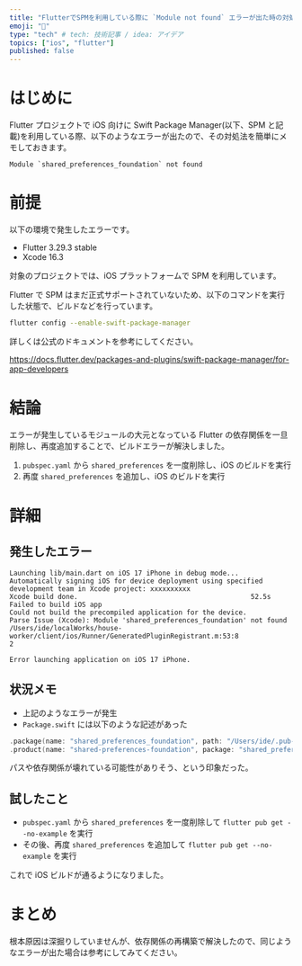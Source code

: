 ```yaml
---
title: "FlutterでSPMを利用している際に `Module not found` エラーが出た時の対処法メモ"
emoji: "🕌"
type: "tech" # tech: 技術記事 / idea: アイデア
topics: ["ios", "flutter"]
published: false
---
```


# はじめに

Flutter プロジェクトで iOS 向けに Swift Package Manager(以下、SPM と記載)を利用している際、以下のようなエラーが出たので、その対処法を簡単にメモしておきます。

```log
Module `shared_preferences_foundation` not found
```

# 前提

以下の環境で発生したエラーです。

- Flutter 3.29.3 stable
- Xcode 16.3

対象のプロジェクトでは、iOS プラットフォームで SPM を利用しています。

Flutter で SPM はまだ正式サポートされていないため、以下のコマンドを実行した状態で、ビルドなどを行っています。

```bash
flutter config --enable-swift-package-manager
```

詳しくは公式のドキュメントを参考にしてください。

https://docs.flutter.dev/packages-and-plugins/swift-package-manager/for-app-developers

# 結論

エラーが発生しているモジュールの大元となっている Flutter の依存関係を一旦削除し、再度追加することで、ビルドエラーが解決しました。

1. `pubspec.yaml` から `shared_preferences` を一度削除し、iOS のビルドを実行
2. 再度 `shared_preferences` を追加し、iOS のビルドを実行

# 詳細

## 発生したエラー

```log
Launching lib/main.dart on iOS 17 iPhone in debug mode...
Automatically signing iOS for device deployment using specified development team in Xcode project: xxxxxxxxxx
Xcode build done.                                           52.5s
Failed to build iOS app
Could not build the precompiled application for the device.
Parse Issue (Xcode): Module 'shared_preferences_foundation' not found
/Users/ide/localWorks/house-worker/client/ios/Runner/GeneratedPluginRegistrant.m:53:8
2

Error launching application on iOS 17 iPhone.
```

## 状況メモ

- 上記のようなエラーが発生
- `Package.swift` には以下のような記述があった

```swift
.package(name: "shared_preferences_foundation", path: "/Users/ide/.pub-cache/hosted/pub.dev/shared_preferences_foundation-2.5.4/darwin/shared_preferences_foundation"),
.product(name: "shared-preferences-foundation", package: "shared_preferences_foundation"),
```

パスや依存関係が壊れている可能性がありそう、という印象だった。

## 試したこと

- `pubspec.yaml` から `shared_preferences` を一度削除して `flutter pub get --no-example` を実行
- その後、再度 `shared_preferences` を追加して `flutter pub get --no-example` を実行

これで iOS ビルドが通るようになりました。

# まとめ

根本原因は深掘りしていませんが、依存関係の再構築で解決したので、同じようなエラーが出た場合は参考にしてみてください。
